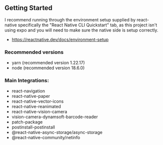 ## Getting Started

I recommend running through the environment setup supplied by react-native specifically the "React Native CLI Quickstart" tab,
as this project isn't using expo and you will need to make sure the native side is setup correctly.
- https://reactnative.dev/docs/environment-setup

### Recommended versions
- yarn (recommended version 1.22.17)
- node (recommended version 18.6.0)

### Main Integrations:
- react-navigation
- react-native-paper
- react-native-vector-icons
- react-native-reanimated
- react-native-vision-camera
- vision-camera-dynamsoft-barcode-reader
- patch-package
- postinstall-postinstall
- @react-native-async-storage/async-storage
- @react-native-community/netinfo